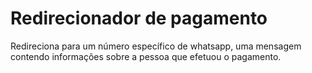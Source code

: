 # Redirecionador de pagamento
Redireciona para um número específico de whatsapp, uma mensagem contendo informações sobre a pessoa que efetuou o pagamento.
